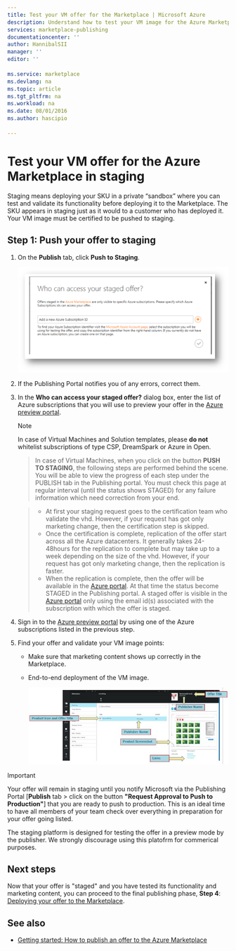 ```yaml
---
title: Test your VM offer for the Marketplace | Microsoft Azure
description: Understand how to test your VM image for the Azure Marketplace.
services: marketplace-publishing
documentationcenter: ''
author: HannibalSII
manager: ''
editor: ''

ms.service: marketplace
ms.devlang: na
ms.topic: article
ms.tgt_pltfrm: na
ms.workload: na
ms.date: 08/01/2016
ms.author: hascipio

---
```

# Test your VM offer for the Azure Marketplace in staging
Staging means deploying your SKU in a private “sandbox” where you can test and validate its functionality before deploying it to the Marketplace. The SKU appears in staging just as it would to a customer who has deployed it. Your VM image must be certified to be pushed to staging.

## Step 1: Push your offer to staging
1. On the **Publish** tab, click **Push to Staging**.
   
    ![drawing](media/marketplace-publishing-vm-image-test-in-staging/vm-image-push-to-staging.png)
2. If the Publishing Portal notifies you of any errors, correct them.
3. In the **Who can access your staged offer?** dialog box, enter the list of Azure subscriptions that you will use to preview your offer in the [Azure preview portal](https://portal.azure.com).
   
   > [!NOTE]
   > In case of Virtual Machines and Solution templates, please **do not** whitelist subscriptions of type CSP, DreamSpark or Azure in Open.
   > 
   > 
   > 

    > In case of Virtual Machines, when you click on the button **PUSH TO STAGING**, the following steps are performed behind the scene. You will be able to view the progress of each step under the PUBLISH tab in the Publishing portal. You must check this page at regular interval (until the status shows STAGED) for any failure information which need correction from your end.

    > - At first your staging request goes to the certification team who validate the vhd. However, if your request has got only marketing change, then the certification step is skipped.
    > - Once the certification is complete, replication of the offer start across all the Azure datacenters. It generally takes 24-48hours for the replication to complete but may take up to a week depending on the size of the vhd. However, if your request has got only marketing change, then the replication is faster.
    > - When the replication is complete, then the offer will be available in the [Azure portal](http:/portal.azure.com). At that time the status become STAGED in the Publishing portal. A staged offer is visible in the [Azure portal](http:/portal.azure.com) only using the email id(s) associated with the subscription with which the offer is staged.

1. Sign in to the [Azure preview portal](https://portal.azure.com) by using one of the Azure subscriptions listed in the previous step.
2. Find your offer and validate your VM image points:
   
   * Make sure that marketing content shows up correctly in the Marketplace.
   * End-to-end deployment of the VM image.
     
      ![img-map-portal](media/marketplace-publishing-push-to-staging/pubportal-mapping-azure-portal.jpg)

> [!IMPORTANT]
> Your offer will remain in staging until you notify Microsoft via the Publishing Portal [**Publish** tab > click on the button **"Request Approval to Push to Production"**] that you are ready to push to production. This is an ideal time to have all members of your team check over everything in preparation for your offer going listed.
> 
> The staging platform is designed for testing the offer in a preview mode by the publisher. We strongly discourage using this platofrm for commerical purposes.
> 
> 

## Next steps
Now that your offer is "staged" and you have tested its functionality and marketing content, you can proceed to the final publishing phase, **Step 4**: [Deploying your offer to the Marketplace](marketplace-publishing-push-to-production.md).

## See also
* [Getting started: How to publish an offer to the Azure Marketplace](marketplace-publishing-getting-started.md)

